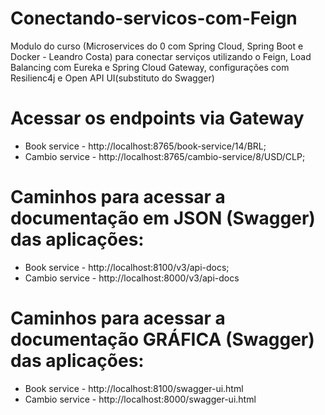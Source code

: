 # Conectando-servicos-com-Feign
Modulo do curso (Microservices do 0 com Spring Cloud, Spring Boot e Docker - Leandro Costa) para conectar serviços utilizando o Feign, Load Balancing com Eureka e Spring Cloud Gateway, configurações com Resilienc4j e Open API UI(substituto do Swagger)

# Acessar os endpoints via Gateway
- Book service - http://localhost:8765/book-service/14/BRL;
- Cambio service - http://localhost:8765/cambio-service/8/USD/CLP;

# Caminhos para acessar a documentação em JSON (Swagger) das aplicações:
- Book service - http://localhost:8100/v3/api-docs;
- Cambio service - http://localhost:8000/v3/api-docs

# Caminhos para acessar a documentação GRÁFICA (Swagger) das aplicações:
- Book service - http://localhost:8100/swagger-ui.html
- Cambio service - http://localhost:8000/swagger-ui.html



